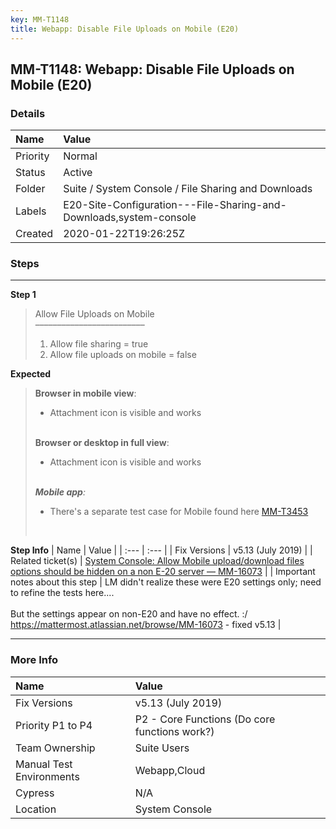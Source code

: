 ```yaml
---
key: MM-T1148
title: Webapp: Disable File Uploads on Mobile (E20)
---
```


## MM-T1148: Webapp: Disable File Uploads on Mobile (E20)

### Details

| Name     | Value                                                              |
| :------- | :----------------------------------------------------------------- |
| Priority | Normal                                                             |
| Status   | Active                                                             |
| Folder   | Suite / System Console / File Sharing and Downloads                |
| Labels   | E20-Site-Configuration---File-Sharing-and-Downloads,system-console |
| Created  | 2020-01-22T19:26:25Z                                               |

### Steps

<hr/>

**Step 1**

> <article>Allow File Uploads on Mobile<br />–––––––––––––––––––––––––<ol><li>Allow file sharing = true</li><li>Allow file uploads on mobile = false</li></ol></article>

**Expected**

> <article><strong>Browser in mobile view</strong>:<ul><li>Attachment icon is visible and works</li></ul><br /><strong>Browser or desktop in full view</strong>:<ul><li>Attachment icon is visible and works</li></ul><br /><strong><em>Mobile app</em></strong><em>:</em><ul><li>There's a separate test case for Mobile found here <a href="https://mattermost.atlassian.net/projects/MM?selectedItem=com.atlassian.plugins.atlassian-connect-plugin%3Acom.kanoah.test-manager__main-project-page#!/testCase/MM-T3453">MM-T3453</a></li></ul><br /></article>

**Step Info**
| Name | Value |
| :--- | :--- |
| Fix Versions | v5.13 (July 2019) |
| Related ticket(s) | <a href="https://mattermost.atlassian.net/browse/MM-16073">System Console: Allow Mobile upload/download files options should be hidden on a non E-20 server — MM-16073</a> |
| Important notes about this step | LM didn't realize these were E20 settings only; need to refine the tests here....<br /><br />But the settings appear on non-E20 and have no effect. :/<br />https://mattermost.atlassian.net/browse/MM-16073 - fixed v5.13 |

<hr/>

### More Info

| Name                     | Value                                         |
| :----------------------- | :-------------------------------------------- |
| Fix Versions             | v5.13 (July 2019)                             |
| Priority P1 to P4        | P2 - Core Functions (Do core functions work?) |
| Team Ownership           | Suite Users                                   |
| Manual Test Environments | Webapp,Cloud                                  |
| Cypress                  | N/A                                           |
| Location                 | System Console                                |
